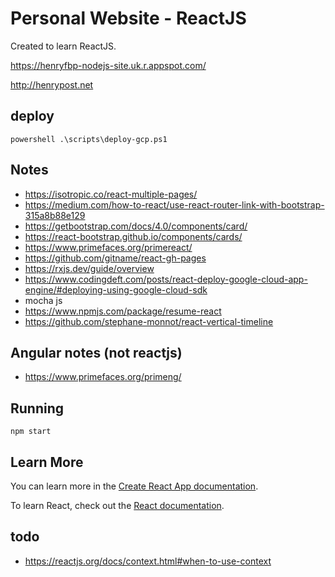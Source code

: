 # Personal Website - ReactJS

Created to learn ReactJS.

<https://henryfbp-nodejs-site.uk.r.appspot.com/>

<http://henrypost.net>

## deploy

    powershell .\scripts\deploy-gcp.ps1

## Notes

- https://isotropic.co/react-multiple-pages/
- https://medium.com/how-to-react/use-react-router-link-with-bootstrap-315a8b88e129
- https://getbootstrap.com/docs/4.0/components/card/
- https://react-bootstrap.github.io/components/cards/
- https://www.primefaces.org/primereact/
- https://github.com/gitname/react-gh-pages
- https://rxjs.dev/guide/overview
- https://www.codingdeft.com/posts/react-deploy-google-cloud-app-engine/#deploying-using-google-cloud-sdk
- mocha js
- https://www.npmjs.com/package/resume-react
- https://github.com/stephane-monnot/react-vertical-timeline

## Angular notes (not reactjs)

- https://www.primefaces.org/primeng/

## Running

```
npm start
```

## Learn More

You can learn more in the [Create React App documentation](https://facebook.github.io/create-react-app/docs/getting-started).

To learn React, check out the [React documentation](https://reactjs.org/).

## todo

- https://reactjs.org/docs/context.html#when-to-use-context
